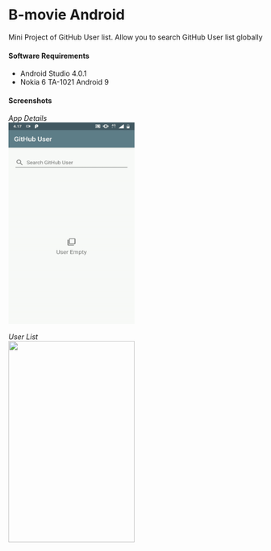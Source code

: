 # B-movie Android
Mini Project of GitHub User list. Allow you to search GitHub User list globally


#### Software Requirements
* Android Studio 4.0.1
* Nokia 6 TA-1021 Android 9

#### Screenshots

*App Details*
<br/>
<img src="https://raw.githubusercontent.com/affandymurad/GitHubUserList/master/docs/android.gif" width="250" height="400">
<br/>

*User List*
<br/>
<img src="https://raw.githubusercontent.com/affandymurad/kasumi-android/master/docs/android.jpg" width="250" height="400">
<br/>


